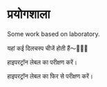 # प्रयोगशाला

Some work based on laboratory.

यहां कई दिलचस्प चीजें होती हैं～🎉🎉🎉

हाइपरट्रॉन लेबल का परीक्षण करें।

हाइपरट्रॉन लेबल का फिर से परीक्षण करें।
